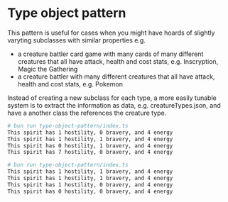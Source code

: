 # Type object pattern

This pattern is useful for cases when you might have hoards of slightly varyting subclasses with similar properties e.g.

- a creature battler card game with many cards of many different creatures that all have attack, health and cost stats, e.g. Inscryption, Magic the Gathering
- a creature battler with many different creatures that all have attack, health and cost stats, e.g. Pokemon

Instead of creating a new subclass for each type, a more easily tunable system is to extract the information as data, e.g. creatureTypes.json, and have a another class the references the creature type.

```bash
# bun run type-object-pattern/index.ts
This spirit has 1 hostility, 0 bravery, and 4 energy
This spirit has 1 hostility, 1 bravery, and 4 energy
This spirit has 0 hostility, 1 bravery, and 4 energy
This spirit has 7 hostility, 0 bravery, and 4 energy
```

```bash
# bun run type-object-pattern/index.ts
This spirit has 1 hostility, 1 bravery, and 4 energy
This spirit has 1 hostility, 1 bravery, and 4 energy
This spirit has 1 hostility, 0 bravery, and 4 energy
This spirit has 0 hostility, 0 bravery, and 4 energy
```
